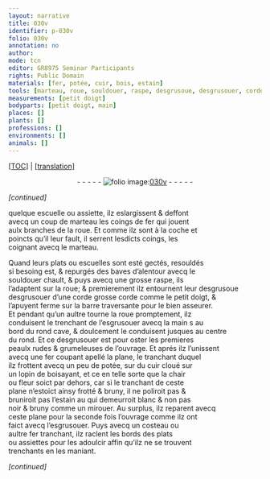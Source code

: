 ```yaml
---
layout: narrative
title: 030v
identifier: p-030v
folio: 030v
annotation: no
author:
mode: tcn
editor: GR8975 Seminar Participants
rights: Public Domain
materials: [fer, potée, cuir, bois, estain]
tools: [marteau, roue, souldouer, raspe, desgrusoue, desgrusouer, corde, barre, esgrusouer, fer coupant, plane, cloué, costeau, fer tranchant]
measurements: [petit doigt]
bodyparts: [petit doigt, main]
places: []
plants: []
professions: []
environments: []
animals: []
---
```


<p><a href="{{ site.baseurl }}/normalized/">[TOC]</a> | <a href="{{ site.baseurl }}/texts/p-030v_tl/" target="_blank">[translation]</a></p><div class="folio" align="center">- - - - - <a href="http://gallica.bnf.fr/ark:/12148/btv1b10500001g/f66.image" target="_blank"><img src="https://cu-mkp.github.io/2017-workshop-edition/assets/photo-icon.png" alt="folio image: " style="display:inline-block; margin-bottom:-3px;"/>030v</a> - - - - - </div>  
 
*[continued]*
  
quelque escuelle ou assiette, ilz eslargissent & deffont<br/> avecq un coup de <span class="tl">marteau</span> les coings de <span class="m">fer</span> qui jouent<br/> aulx branches de la <span class="tl">roue</span>. Et co<span class="exp">mm</span>e ilz sont à la coche et<br/> poincts qu’il leur fault, il serrent lesdicts coings, les<br/> coignant avecq le <span class="tl">marteau</span>.
 
Quand leurs plats ou escuelles sont esté gectés, resouldés<br/> si besoing est, & repurgés des baves d’alentour avecq le<br/> <span class="tl">souldouer</span> chault, & puys avecq une grosse <span class="tl">raspe</span>, ils<br/> l’adaptent sur la <span class="tl">roue</span>; & premierem<span class="exp">ent</span> ilz entournent leur <span class="del"><span class="tl">desgrusoue</span></span><br/> <span class="tl">desgrusouer</span> d’une <span class="tl">corde</span> grosse <span class="del">corde</span> co<span class="exp">mm</span>e le <span class="ms"><span class="bp">petit doigt</span></span>, &<br/> l’apuyent ferme sur la <span class="tl">barre</span> traversante pour le bien asseurer.<br/> Et pendant qu’un aultre tourne la <span class="tl">roue</span> promptem<span class="exp">ent</span>, ilz<br/> conduisent le trenchant de l’<span class="tl">esgrusouer</span> avecq la <span class="bp">main</span> <span class="del">s</span> au<br/> bord du rond cave, & doulcem<span class="exp">ent</span> le conduisent jusques au centre<br/> du rond. Et ce <span class="tl">desgrusouer</span> est pour oster les premieres<br/> peaulx rudes & grumeleuses de l’ouvrage. Et aprés ilz l’unissent<br/> avecq un<span class="del">e</span> <span class="tl"><span class="m">fer</span> coupa<span class="exp">n</span>t</span> apellé la <span class="tl">plane</span>, le tranchant duquel<br/> ilz frottent avecq un peu de <span class="m">potée</span>, sur du <span class="m">cuir</span> <span class="tl">cloué</span> sur<br/> un lopin de <span class="m">bois</span><span class="del">ayant</span>, et ce en telle sorte que la chair<br/> ou fleur soict par dehors, car si le tranchant de ceste<br/> <span class="tl">plane</span> n’estoict ainsy frotté & bruny, il ne poliroit <span class="del">pas</span> &<br/> bruniroit pas l’<span class="m">estain</span> <span class="del">au</span> qui demeurroit blanc & non pas<br/> noir & bruny co<span class="exp">mm</span>e un mirouer. Au surplus, ilz reparent avecq<br/> ceste <span class="tl">plane</span> pour la seconde fois l’ouvrage co<span class="exp">mm</span>e ilz ont<br/> faict avecq l’<span class="tl">esgrusouer</span>. Puys avecq un <span class="tl">costeau</span> ou<br/> aultre <span class="tl"><span class="m">fer</span> tranchant</span>, ilz raclent les bords des plats<br/> ou assiettes pour les adoulcir affin qu’ilz ne se trouvent<br/> trenchants en les maniant.
 
*[continued]*
 
